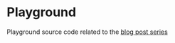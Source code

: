 # Playground

Playground source code related to the [blog post series](https://www.respawnsive.com/category/blog-en/playground/)

